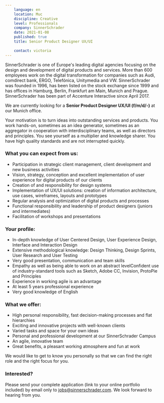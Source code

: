 ```yaml
---
    language: en
    location: Muc
    discipline: Creative
    level: Professionals
    company: SinnerSchrader
    date: 2021-01-08
    published: true
    title: Senior Product Designer UX/UI
     
    contact: victoria
---
```


SinnerSchrader is one of Europe's leading digital agencies focusing on the design and development of digital products and services. More than 600 employees work on the digital transformation for companies such as Audi, comdirect bank, ERGO, Telefónica, Unitymedia and VW. SinnerSchrader was founded in 1996, has been listed on the stock exchange since 1999 and has offices in Hamburg, Berlin, Frankfurt am Main, Munich and Prague. SinnerSchrader has been part of Accenture Interactive since April 2017.

We are currently looking for a **Senior Product Designer UX/UI (f/m/d/-)** at our Munich office.

Your motivation is to turn ideas into outstanding services and products. You work hands-on, sometimes as an idea generator, sometimes as an aggregator in cooperation with interdisciplinary teams, as well as directors and principles. You see yourself as a multiplier and knowledge sharer. You have high quality standards and are not interrupted quickly.

### What you can expect from us:

- Participation in strategic client management, client development and new business activities
- Vision, strategy, conception and excellent implementation of user experience for digital products of our clients
- Creation of and responsibility for design systems
- Implementation of UX/UI solutions: creation of information architecture, use cases, wireframes, layouts and prototypes
- Regular analysis and optimization of digital products and processes
- Functional responsibility and leadership of product designers (juniors and intermediates)
- Facilitation of workshops and presentations

### Your profile:

- In-depth knowledge of User Centered Design, User Experience Design, Interface and Interaction Design
- Extensive methodological knowledge: Design Thinking, Design Sprints, User Research and User Testing
- Very good presentation, communication and team skills
- Empathy as well as being able to work on an abstract levelConfident use of industry-standard tools such as Sketch, Adobe CC, Invision, ProtoPie and Principles
- Experience in working agile is an advantage
- At least 5 years professional experience
- Very good knowledge of English

### What we offer:

- High personal responsibility, fast decision-making processes and flat hierarchies
- Exciting and innovative projects with well-known clients
- Varied tasks and space for your own ideas
- Personal and professional development at our SinnerSchrader Campus
- An agile, innovative team
- Great benefits, a pleasant working atmosphere and fun at work

We would like to get to know you personally so that we can find the right role and the right focus for you.

### Interested?

Please send your complete application (link to your online portfolio included) by email only to jobs@sinnerschrader.com. We look forward to hearing from you.
